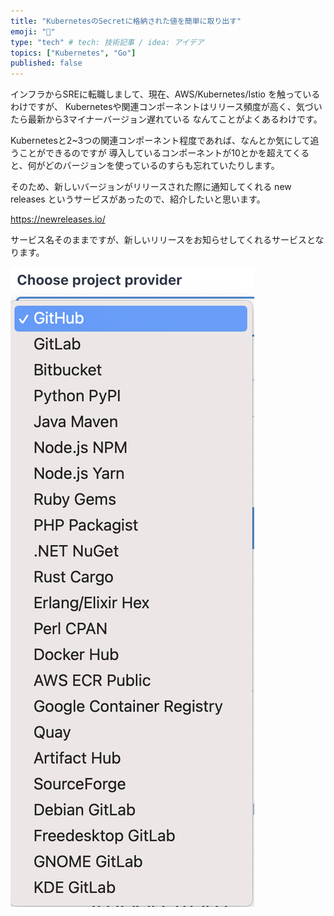 ```yaml
---
title: "KubernetesのSecretに格納された値を簡単に取り出す"
emoji: "🙌"
type: "tech" # tech: 技術記事 / idea: アイデア
topics: ["Kubernetes", "Go"]
published: false
---
```


インフラからSREに転職しまして、現在、AWS/Kubernetes/Istio を触っているわけですが、
Kubernetesや関連コンポーネントはリリース頻度が高く、気づいたら最新から3マイナーバージョン遅れている なんてことがよくあるわけです。

Kubernetesと2~3つの関連コンポーネント程度であれば、なんとか気にして追うことができるのですが
導入しているコンポーネントが10とかを超えてくると、何がどのバージョンを使っているのすらも忘れていたりします。

そのため、新しいバージョンがリリースされた際に通知してくれる new releases というサービスがあったので、紹介したいと思います。

https://newreleases.io/

サービス名そのままですが、新しいリリースをお知らせしてくれるサービスとなります。

![image1](../images/new-release-1.png)
